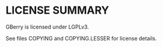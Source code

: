 LICENSE SUMMARY
===============

GBerry is licensed under LGPLv3.

See files COPYING and COPYING.LESSER for license details.
